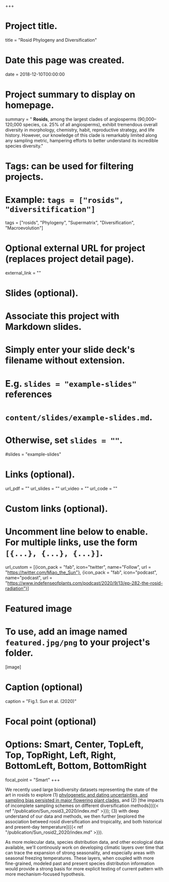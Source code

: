 +++
# Project title.
title = "Rosid Phylogeny and Diversification"

# Date this page was created.
date = 2018-12-10T00:00:00

# Project summary to display on homepage.
summary = " **Rosids**, among the largest clades of angiosperms (90,000–120,000 species, ca. 25% of all angiosperms), exhibit tremendous overall diversity in morphology, chemistry, habit, reproductive strategy, and life history. However, our knowledge of this clade is remarkably limited along any sampling metric, hampering efforts to better understand its incredible species diversity."

# Tags: can be used for filtering projects.
# Example: `tags = ["rosids", "diversitification"]`

tags = ["rosids", "Phylogeny", "Supermatrix", "Diversification", "Macroevolution"]

# Optional external URL for project (replaces project detail page).
external_link = ""

# Slides (optional).
#   Associate this project with Markdown slides.
#   Simply enter your slide deck's filename without extension.
#   E.g. `slides = "example-slides"` references 
#   `content/slides/example-slides.md`.
#   Otherwise, set `slides = ""`.
#slides = "example-slides"

# Links (optional).
url_pdf = ""
url_slides = ""
url_video = ""
url_code = ""

# Custom links (optional).
#   Uncomment line below to enable. For multiple links, use the form `[{...}, {...}, {...}]`.
url_custom = [{icon_pack = "fab", icon="twitter", name="Follow", url = "https://twitter.com/Miao_the_Sun"}, {icon_pack = "fab", icon="podcast", name="podcast", url = "https://www.indefenseofplants.com/podcast/2020/9/13/ep-282-the-rosid-radiation"}]

# Featured image
# To use, add an image named `featured.jpg/png` to your project's folder. 
[image]
  # Caption (optional)
  caption = "Fig.1. Sun et al. (2020)"
  
  # Focal point (optional)
  # Options: Smart, Center, TopLeft, Top, TopRight, Left, Right, BottomLeft, Bottom, BottomRight
  focal_point = "Smart"
+++

We recently used large biodiversity datasets representing the state of the art in rosids to explore (1) [phylogenetic and dating uncertainties, and sampling bias persisted in major flowering plant clades](https://www.biorxiv.org/content/10.1101/694950v2), and (2) [the impacts of incomplete sampling schemes on different diversification methods]({{< ref "/publication/Sun_rosid3_2020/index.md" >}}); (3) with deep understand of our data and methods, we then further [explored the association betweed rosid diversification and tropicality, and both historical and present-day temperature]({{< ref "/publication/Sun_rosid2_2020/index.md" >}}).   

As more molecular data, species distribution data, and other ecological data available, we'll continously work on developing climatic layers over time that can trace the expansion of strong seasonality, and especially areas with seasonal freezing temperatures.  These layers, when coupled with more fine-grained, modeled past and present species distribution information would provide a strong basis for more explicit testing of current pattern with more mechanism-focused hypothesis.  
